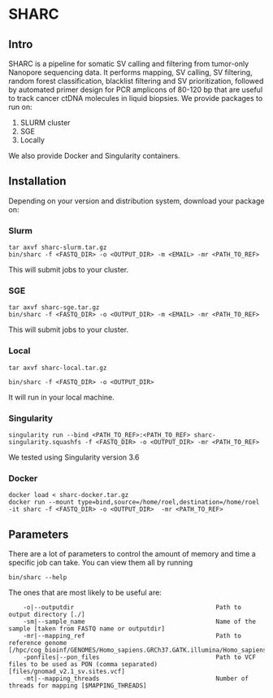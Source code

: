 # SHARC

## Intro 
SHARC is a pipeline for somatic SV calling and filtering from tumor-only Nanopore sequencing data. It performs mapping, SV calling, SV filtering, random forest classification, blacklist filtering and SV prioritization, followed by automated primer design for PCR amplicons of 80-120 bp that are useful to track cancer ctDNA molecules in liquid biopsies. 
We provide packages to run on:

1. SLURM cluster
2. SGE
3. Locally

We also provide Docker and Singularity containers.

## Installation 

Depending on your version and distribution system, download your package on:

### Slurm
```
tar axvf sharc-slurm.tar.gz
bin/sharc -f <FASTQ_DIR> -o <OUTPUT_DIR> -m <EMAIL> -mr <PATH_TO_REF>
```
This will submit jobs to your cluster. 

### SGE
```
tar axvf sharc-sge.tar.gz
bin/sharc -f <FASTQ_DIR> -o <OUTPUT_DIR> -m <EMAIL> -mr <PATH_TO_REF>
```
This will submit jobs to your cluster. 


### Local
```
tar axvf sharc-local.tar.gz

bin/sharc -f <FASTQ_DIR> -o <OUTPUT_DIR>
```
It will run in your local machine. 

### Singularity
```
singularity run --bind <PATH_TO_REF>:<PATH_TO_REF> sharc-singularity.squashfs -f <FASTQ_DIR> -o <OUTPUT_DIR> -mr <PATH_TO_REF>
```
We tested using Singularity version 3.6

### Docker
```
docker load < sharc-docker.tar.gz
docker run --mount type=bind,source=/home/roel,destination=/home/roel -it sharc -f <FASTQ_DIR> -o <OUTPUT_DIR>  -mr <PATH_TO_REF>
```

## Parameters
There are a lot of parameters to control the amount of memory and time a specific job can take. You can view them all by running
```
bin/sharc --help
```
The ones that are most likely to be useful are:
```
    -o|--outputdir                                       Path to output directory [./]
    -sm|--sample_name                                    Name of the sample [taken from FASTQ name or outputdir]
    -mr|--mapping_ref                                    Path to reference genome [/hpc/cog_bioinf/GENOMES/Homo_sapiens.GRCh37.GATK.illumina/Homo_sapiens.GRCh37.GATK.illumina.fasta]
    -ponfiles|--pon_files                                Path to VCF files to be used as PON (comma separated) [files/gnomad_v2.1_sv.sites.vcf]
    -mt|--mapping_threads                                Number of threads for mapping [$MAPPING_THREADS]
```
